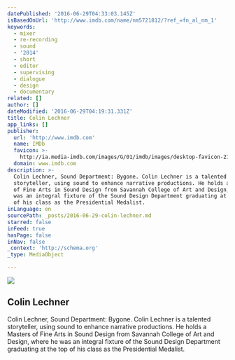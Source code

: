 ```yaml
---
datePublished: '2016-06-29T04:33:03.145Z'
isBasedOnUrl: 'http://www.imdb.com/name/nm5721812/?ref_=fn_al_nm_1'
keywords:
  - mixer
  - re-recording
  - sound
  - '2014'
  - short
  - editor
  - supervising
  - dialogue
  - design
  - documentary
related: []
author: []
dateModified: '2016-06-29T04:19:31.331Z'
title: Colin Lechner
app_links: []
publisher:
  url: 'http://www.imdb.com'
  name: IMDb
  favicon: >-
    http://ia.media-imdb.com/images/G/01/imdb/images/desktop-favicon-2165806970._CB270901283_.ico
  domain: www.imdb.com
description: >-
  Colin Lechner, Sound Department: Bygone. Colin Lechner is a talented
  storyteller, using sound to enhance narrative productions. He holds a Masters
  of Fine Arts in Sound Design from Savannah College of Art and Design, where he
  was an integral fixture of the Sound Design Department graduating at the top
  of his class as the Presidential Medalist.
inLanguage: en
sourcePath: _posts/2016-06-29-colin-lechner.md
starred: false
inFeed: true
hasPage: false
inNav: false
_context: 'http://schema.org'
_type: MediaObject

---
```

<article style=""><img src="https://s3-us-west-2.amazonaws.com/the-grid-img/p/2faa9366907e41a1753e8ef0fe6d0c6ffa109513.png" /><h1>Colin Lechner</h1><p>Colin Lechner, Sound Department: Bygone. Colin Lechner is a talented storyteller, using sound to enhance narrative productions. He holds a Masters of Fine Arts in Sound Design from Savannah College of Art and Design, where he was an integral fixture of the Sound Design Department graduating at the top of his class as the Presidential Medalist.</p></article>